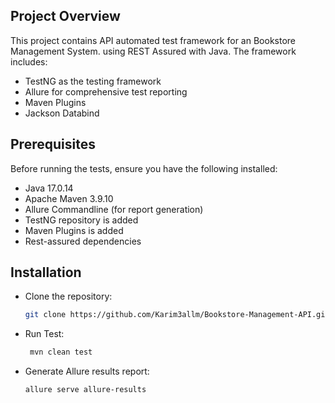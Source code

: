 ## Project Overview
This project contains API automated test framework for an Bookstore Management System. using REST Assured with Java. The framework includes:
- TestNG as the testing framework
- Allure for comprehensive test reporting
- Maven Plugins
- Jackson Databind

## Prerequisites

Before running the tests, ensure you have the following installed:

- Java 17.0.14 
- Apache Maven 3.9.10
- Allure Commandline (for report generation)
- TestNG repository is added
- Maven Plugins is added
-  Rest-assured dependencies
## Installation

- Clone the repository:
   ```bash
   git clone https://github.com/Karim3allm/Bookstore-Management-API.git

- Run Test:
  ```bash
   mvn clean test

- Generate Allure results report:
  ```bash
  allure serve allure-results
